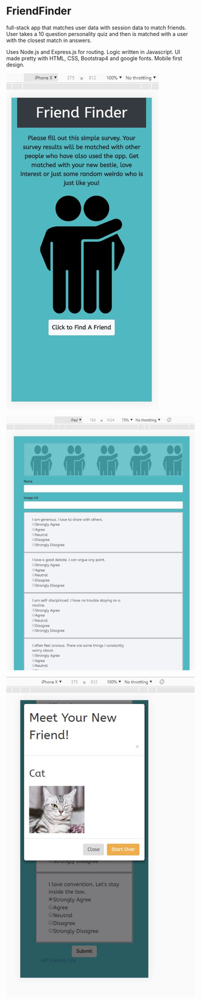 # FriendFinder
full-stack app that matches user data with session data to match friends. User takes a 10 question personality quiz and then is matched with a user with the closest match in answers. 

Uses Node.js and Express.js for routing. Logic written in Javascript. UI made pretty with HTML, CSS, Bootstrap4 and google fonts. Mobile first design. 


![Home](https://github.com/amp3193/FriendFinder/blob/master/screen_shots/home.JPG)

![survey](https://github.com/amp3193/FriendFinder/blob/master/screen_shots/survey.JPG)

![Home](https://github.com/amp3193/FriendFinder/blob/master/screen_shots/resultsModal.JPG)



